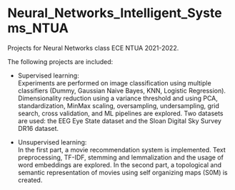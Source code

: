 # Neural_Networks_Intelligent_Systems_NTUA

Projects for Neural Networks class ECE NTUA 2021-2022.

The following projects are included:

* Supervised learning:  
  Experiments are performed on image classification using multiple classifiers (Dummy, Gaussian Naive Bayes, KNN, Logistic Regression). Dimensionality reduction using a variance threshold and using PCA,
  standardization, MinMax scaling, oversampling, undersampling, grid search, cross validation, and ML pipelines are explored. Two datasets are used: the EEG Eye State dataset and the Sloan Digital
  Sky Survey DR16 dataset.
  
* Unsupervised learning:  
 In the first part, a movie recommendation system is implemented. Text preprocessing, TF-IDF, stemming and lemmalization and the usage of word embeddings are explored.
 In the second part, a topological and semantic representation of movies using self organizing maps (S0M) is created.

